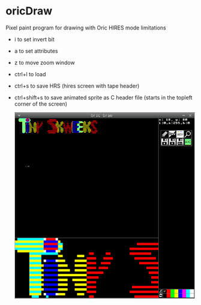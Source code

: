 # oricDraw
Pixel paint program for drawing with Oric HIRES mode limitations
- i to set invert bit
- a to set attributes
- z to move zoom window
- ctrl+l to load
- ctrl+s to save HRS (hires screen with tape header)
- ctrl+shift+s to save animated sprite as C header file (starts in the topleft corner of the screen)

    ![Example screenshot.](screenshots/Screenshot_2025-04-26_11-54-44.png)
